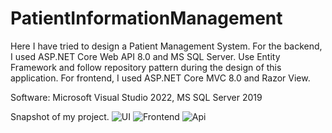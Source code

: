 # PatientInformationManagement
Here I have tried to design a Patient Management System. For the backend, I used ASP.NET Core Web API 8.0 and MS SQL Server. Use Entity Framework and follow repository pattern during the design of this application. For frontend, I used ASP.NET Core MVC 8.0 and Razor View. 

Software: Microsoft Visual Studio 2022, MS SQL Server 2019

Snapshot of my project.
![UI](https://github.com/saymon005/PatientInformationManagement/assets/92098115/d252a281-7152-4be8-9707-bd90cd8b9e2b)
![Frontend](https://github.com/saymon005/PatientInformationManagement/assets/92098115/df1c159f-d9cb-456d-8f60-8759b05bb5e2)
![Api](https://github.com/saymon005/PatientInformationManagement/assets/92098115/5de40642-432c-46c0-a9b6-188896ae402b)
